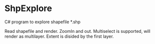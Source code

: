 # ShpExplore
C# program to explore shapefile  *.shp

Read shapefile and render. ZoomIn and out.
Multiselect is supported, will render as multilayer.
Extent is disided by the first layer.

